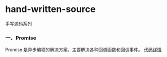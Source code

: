# hand-written-source
手写源码系列

### 一、Promise
Promise 是异步编程的解决方案，主要解决各种回调函数和回调事件。 [代码详情](./MyPromise/README.md)


